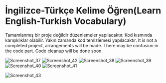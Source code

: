 # İngilizce-Türkçe Kelime Öğren(Learn English-Turkish Vocabulary)
 Tamamlanmış bir proje değildir düzenlemeler yapılacaktır. Kod kısmında karışıklıklar olabilir. Yakın zamanda kod temizlemesi yapılacaktır. 
 It is not a completed project, arrangements will be made. There may be confusion in the code part. Code cleanup will be done soon.

![Screenshot_37](https://user-images.githubusercontent.com/53980583/198316858-29bb6513-abbf-4a9b-8e3d-e2a5cf1f94e7.jpg) ![Screenshot_42](https://user-images.githubusercontent.com/53980583/198317066-ee3802ed-47ad-475e-abcf-d419da78a7f2.jpg)
![Screenshot_38](https://user-images.githubusercontent.com/53980583/198317034-fd899706-8c96-4e84-8ab6-cfaf2e1c0813.jpg)
![Screenshot_39](https://user-images.githubusercontent.com/53980583/198317046-c76344e3-6d8f-4ab2-8880-cd2392ed2d5e.jpg)
![Screenshot_40](https://user-images.githubusercontent.com/53980583/198317055-c110a38b-a826-47f1-8892-3c95bf165c17.jpg)
![Screenshot_41](https://user-images.githubusercontent.com/53980583/198317061-c55daee6-dfc6-4512-b349-263b42d21c91.jpg)

![Screenshot_43](https://user-images.githubusercontent.com/53980583/198317072-420b1aaa-b3df-4cf6-be5a-5fa6162fae88.jpg)
